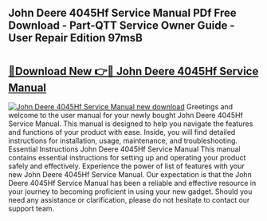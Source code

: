 ## John Deere 4045Hf Service Manual PDf Free Download - Part-QTT Service Owner Guide - User Repair Edition 97msB

# <h2><a href="http://bc78715.oget.top/?id=John+Deere+4045Hf+Service+Manual">🔗Download New 👉🔴 John Deere 4045Hf Service Manual</a></h2>

[![John Deere 4045Hf Service Manual new download](https://i.imgur.com/5g1atiW.png)](http://bc78715.oget.top/?id=John+Deere+4045Hf+Service+Manual)
Greetings and welcome to the user manual for your newly bought John Deere 4045Hf Service Manual. This manual is designed to help you navigate the features and functions of your product with ease. Inside, you will find detailed instructions for installation, usage, maintenance, and troubleshooting. Essential Instructions John Deere 4045Hf Service Manual This manual contains essential instructions for setting up and operating your product safely and effectively. Experience the power of list of features with your new John Deere 4045Hf Service Manual. Our expectation is that the John Deere 4045Hf Service Manual has been a reliable and effective resource in your journey to becoming proficient in using your new gadget. Should you need any assistance or clarification, please do not hesitate to contact our support team.
